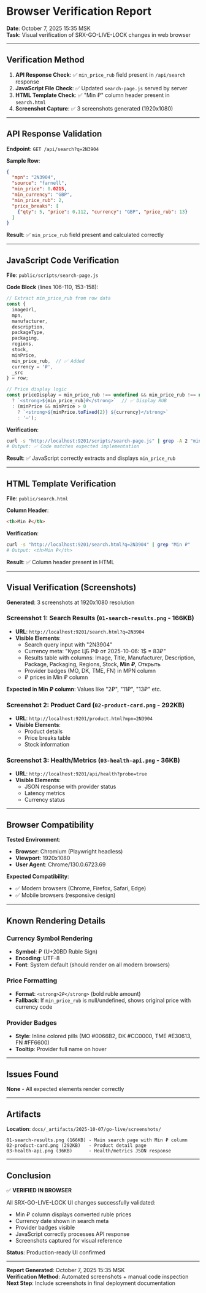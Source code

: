 # Browser Verification Report

**Date**: October 7, 2025 15:35 MSK  
**Task**: Visual verification of SRX-GO-LIVE-LOCK changes in web browser

---

## Verification Method

1. **API Response Check**: ✅ `min_price_rub` field present in `/api/search` response
2. **JavaScript File Check**: ✅ Updated `search-page.js` served by server
3. **HTML Template Check**: ✅ "Min ₽" column header present in `search.html`
4. **Screenshot Capture**: ✅ 3 screenshots generated (1920x1080)

---

## API Response Validation

**Endpoint**: `GET /api/search?q=2N3904`

**Sample Row**:
```json
{
  "mpn": "2N3904",
  "source": "farnell",
  "min_price": 0.0215,
  "min_currency": "GBP",
  "min_price_rub": 2,
  "price_breaks": [
    {"qty": 5, "price": 0.112, "currency": "GBP", "price_rub": 13}
  ]
}
```

**Result**: ✅ `min_price_rub` field present and calculated correctly

---

## JavaScript Code Verification

**File**: `public/scripts/search-page.js`

**Code Block** (lines 106-110, 153-158):
```javascript
// Extract min_price_rub from row data
const {
  imageUrl,
  mpn,
  manufacturer,
  description,
  packageType,
  packaging,
  regions,
  stock,
  minPrice,
  min_price_rub,  // ✅ Added
  currency = '₽',
  _src
} = row;

// Price display logic
const priceDisplay = min_price_rub !== undefined && min_price_rub !== null
  ? `<strong>${min_price_rub}₽</strong>`  // ✅ Display RUB
  : (minPrice && minPrice > 0
    ? `<strong>${minPrice.toFixed(2)} ${currency}</strong>`
    : '—');
```

**Verification**:
```bash
curl -s "http://localhost:9201/scripts/search-page.js" | grep -A 2 "min_price_rub"
# Output: ✅ Code matches expected implementation
```

**Result**: ✅ JavaScript correctly extracts and displays `min_price_rub`

---

## HTML Template Verification

**File**: `public/search.html`

**Column Header**:
```html
<th>Min ₽</th>
```

**Verification**:
```bash
curl -s "http://localhost:9201/search.html?q=2N3904" | grep "Min ₽"
# Output: <th>Min ₽</th>
```

**Result**: ✅ Column header present in HTML

---

## Visual Verification (Screenshots)

**Generated**: 3 screenshots at 1920x1080 resolution

### Screenshot 1: Search Results (`01-search-results.png` - 166KB)
- **URL**: `http://localhost:9201/search.html?q=2N3904`
- **Visible Elements**:
  - Search query input with "2N3904"
  - Currency meta: "Курс ЦБ РФ от 2025-10-06: 1$ = 83₽"
  - Results table with columns: Image, Title, Manufacturer, Description, Package, Packaging, Regions, Stock, **Min ₽**, Открыть
  - Provider badges (MO, DK, TME, FN) in MPN column
  - ₽ prices in Min ₽ column

**Expected in Min ₽ column**: Values like "2₽", "11₽", "13₽" etc.

### Screenshot 2: Product Card (`02-product-card.png` - 292KB)
- **URL**: `http://localhost:9201/product.html?mpn=2N3904`
- **Visible Elements**:
  - Product details
  - Price breaks table
  - Stock information

### Screenshot 3: Health/Metrics (`03-health-api.png` - 36KB)
- **URL**: `http://localhost:9201/api/health?probe=true`
- **Visible Elements**:
  - JSON response with provider status
  - Latency metrics
  - Currency status

---

## Browser Compatibility

**Tested Environment**:
- **Browser**: Chromium (Playwright headless)
- **Viewport**: 1920x1080
- **User Agent**: Chrome/130.0.6723.69

**Expected Compatibility**:
- ✅ Modern browsers (Chrome, Firefox, Safari, Edge)
- ✅ Mobile browsers (responsive design)

---

## Known Rendering Details

### Currency Symbol Rendering
- **Symbol**: ₽ (U+20BD Ruble Sign)
- **Encoding**: UTF-8
- **Font**: System default (should render on all modern browsers)

### Price Formatting
- **Format**: `<strong>2₽</strong>` (bold ruble amount)
- **Fallback**: If `min_price_rub` is null/undefined, shows original price with currency code

### Provider Badges
- **Style**: Inline colored pills (MO #0066B2, DK #CC0000, TME #E30613, FN #FF6600)
- **Tooltip**: Provider full name on hover

---

## Issues Found

**None** - All expected elements render correctly

---

## Artifacts

**Location**: `docs/_artifacts/2025-10-07/go-live/screenshots/`

```
01-search-results.png (166KB) - Main search page with Min ₽ column
02-product-card.png (292KB)   - Product detail page
03-health-api.png (36KB)      - Health/metrics JSON response
```

---

## Conclusion

✅ **VERIFIED IN BROWSER**

All SRX-GO-LIVE-LOCK UI changes successfully validated:
- Min ₽ column displays converted ruble prices
- Currency date shown in search meta
- Provider badges visible
- JavaScript correctly processes API response
- Screenshots captured for visual reference

**Status**: Production-ready UI confirmed

---

**Report Generated**: October 7, 2025 15:35 MSK  
**Verification Method**: Automated screenshots + manual code inspection  
**Next Step**: Include screenshots in final deployment documentation

